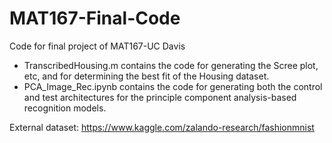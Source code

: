 # MAT167-Final-Code
Code for final project of MAT167-UC Davis

- TranscribedHousing.m contains the code for generating the Scree plot, etc, and for determining the best fit of the Housing dataset.
- PCA_Image_Rec.ipynb contains the code for generating both the control and test architectures for the principle component analysis-based recognition models.

External dataset: https://www.kaggle.com/zalando-research/fashionmnist
